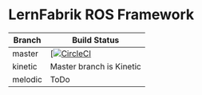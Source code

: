 # LernFabrik ROS Framework 

|Branch        | Build Status      |
|--------------|-------------------|
|master        |[[![CircleCI](https://circleci.com/bb/iwt_lernfabrik/lernfabrik_ros_framework/tree/master.svg?style=svg)](https://circleci.com/bb/iwt_lernfabrik/lernfabrik_ros_framework/tree/master)|
|kinetic       | Master branch is Kinetic|
|melodic       | ToDo              |
